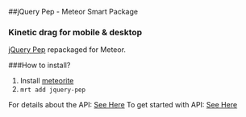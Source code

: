 ##jQuery Pep - Meteor Smart Package
### Kinetic drag for mobile & desktop

[jQuery Pep](https://github.com/agirton/jquery.pep.js) repackaged for Meteor.

###How to install?

1. Install [meteorite](https://github.com/oortcloud/meteorite)
2. `mrt add jquery-pep`

For details about the API: [See Here](https://github.com/briangonzalez/jquery.pep.js#api)
To get started with API: [See Here](https://github.com/briangonzalez/jquery.pep.js#usage)
